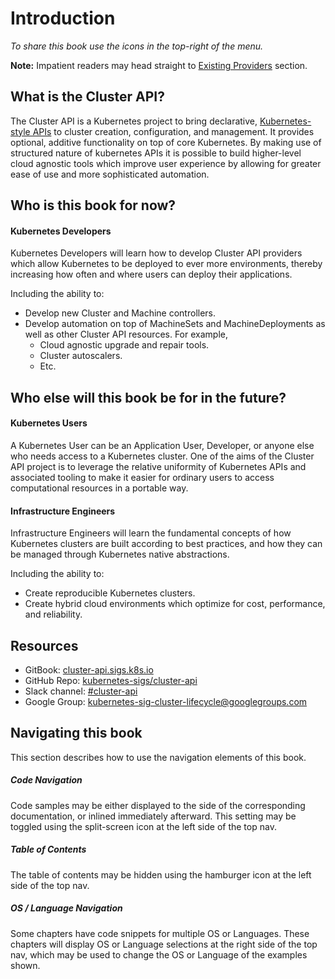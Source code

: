 # Introduction

*To share this book use the icons in the top-right of the menu.*

**Note:** Impatient readers may head straight to [Existing Providers](
getting_started/existing_providers.md) section.

## What is the Cluster API?
  
The Cluster API is a Kubernetes project to bring declarative, [Kubernetes-style 
APIs][k8s-apis] to cluster creation, configuration, and management. It
provides optional, additive functionality on top of core Kubernetes. By making
use of structured nature of kubernetes APIs it is possible to build higher-level
cloud agnostic tools which improve user experience by allowing for greater
ease of use and more sophisticated automation.

[k8s-apis]: https://kubernetes.io/docs/concepts/overview/kubernetes-api/

## Who is this book for now?

#### Kubernetes Developers

Kubernetes Developers will learn how to develop Cluster API providers which 
allow Kubernetes to be deployed to ever more environments, thereby increasing 
how often and where users can deploy their applications.

Including the ability to:

- Develop new Cluster and Machine controllers.
- Develop automation on top of MachineSets and MachineDeployments as well
as other Cluster API resources. For example,
  - Cloud agnostic upgrade and repair tools.
  - Cluster autoscalers.
  - Etc.

## Who else will this book be for in the future?

#### Kubernetes Users

A Kubernetes User can be an Application User, Developer, or anyone else who
needs access to a Kubernetes cluster. One of the aims of the Cluster API
project is to leverage the relative uniformity of Kubernetes APIs and 
associated tooling to make it easier for ordinary users to access computational
resources in a portable way.

#### Infrastructure Engineers

Infrastructure Engineers will learn the fundamental concepts of how Kubernetes
clusters are built according to best practices, and how they can be managed
through Kubernetes native abstractions.

Including the ability to:

- Create reproducible Kubernetes clusters.
- Create hybrid cloud environments which optimize for cost, performance, and
reliability.

## Resources

- GitBook: [cluster-api.sigs.k8s.io](cluster-api.sigs.k8s.io)
- GitHub Repo: [kubernetes-sigs/cluster-api](https://github.com/kubernetes-sigs/cluster-api)
- Slack channel: [#cluster-api](http://slack.k8s.io/#cluster-api)
- Google Group: [kubernetes-sig-cluster-lifecycle@googlegroups.com](https://groups.google.com/forum/#!forum/kubernetes-sig-cluster-lifecycle)

## Navigating this book

This section describes how to use the navigation elements of this book.

##### Code Navigation

Code samples may be either displayed to the side of the corresponding 
documentation, or inlined immediately afterward.  This setting may be toggled 
using the split-screen icon at the left side of the top nav.

##### Table of Contents

The table of contents may be hidden using the hamburger icon at the left side 
of the top nav.

##### OS / Language Navigation

Some chapters have code snippets for multiple OS or Languages.  These chapters 
will display OS or Language selections at the right side of the top nav, which 
may be used to change the OS or Language of the examples shown.

<!-- References -->

